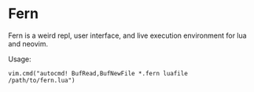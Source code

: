 
# Fern

Fern is a weird repl, user interface, and live execution environment for lua and neovim.

Usage:
```
vim.cmd("autocmd! BufRead,BufNewFile *.fern luafile /path/to/fern.lua")
```
